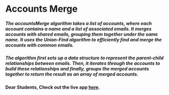 # Accounts Merge

##### The accountsMerge algorithm takes a list of accounts, where each account contains a name and a list of associated emails. It merges accounts with shared emails, grouping them together under the same name. It uses the Union-Find algorithm to efficiently find and merge the accounts with common emails.

##### The algorithm first sets up a data structure to represent the parent-child relationships between emails. Then, it iterates through the accounts to build these relationships and finally, groups the merged accounts together to return the result as an array of merged accounts.

#### Dear Students, Check out the live app [here](https://kdeepika-brs.github.io/Hamming-algo/).
